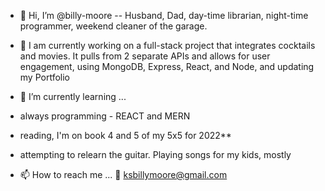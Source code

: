 - 👋   Hi, I’m @billy-moore
 -- Husband, Dad, day-time librarian, night-time programmer, weekend cleaner of the garage.
 
- 👀   I am currently working on a full-stack project that integrates cocktails and movies. It pulls from 2 separate APIs and allows for user engagement, using MongoDB, Express, React, and Node, and updating my Portfolio

- 🌱  I’m currently learning ...
 - always programming - REACT and MERN
 - reading, I'm on book 4 and 5 of my 5x5 for 2022**
 - attempting to relearn the guitar. Playing songs for my kids, mostly 
 
<!-- - 💞️ I’m looking to collaborate on ...
-->
- 📫 How to reach me ... :incoming_envelope: ksbillymoore@gmail.com

<!---
billy-moore/billy-moore is a ✨ special ✨ repository because its `README.md` (this file) appears on your GitHub profile.
You can click the Preview link to take a look at your changes.
--->

